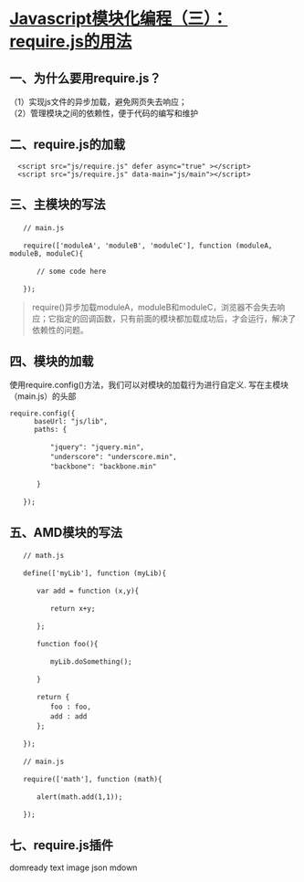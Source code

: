 # [Javascript模块化编程（三）：require.js的用法](http://www.ruanyifeng.com/blog/2012/11/require_js.html)
## 一、为什么要用require.js？
（1）实现js文件的异步加载，避免网页失去响应；  
（2）管理模块之间的依赖性，便于代码的编写和维护

## 二、require.js的加载
```
  <script src="js/require.js" defer async="true" ></script>
  <script src="js/require.js" data-main="js/main"></script>
```
## 三、主模块的写法
```
　　// main.js

　　require(['moduleA', 'moduleB', 'moduleC'], function (moduleA, moduleB, moduleC){

　　　　// some code here

　　});
```
> require()异步加载moduleA，moduleB和moduleC，浏览器不会失去响应；它指定的回调函数，只有前面的模块都加载成功后，才会运行，解决了依赖性的问题。

## 四、模块的加载
使用require.config()方法，我们可以对模块的加载行为进行自定义. 写在主模块（main.js）的头部
```
require.config({
      baseUrl: "js/lib",
      paths: {

　　　　　　"jquery": "jquery.min",
　　　　　　"underscore": "underscore.min",
　　　　　　"backbone": "backbone.min"

　　　　}

　　});
```

## 五、AMD模块的写法
```
　　// math.js

　　define(['myLib'], function (myLib){

　　　　var add = function (x,y){

　　　　　　return x+y;

　　　　};
    
　　　　function foo(){

　　　　　　myLib.doSomething();

　　　　}

　　　　return {
　　　　　　foo : foo,
　　　　　　add : add
　　　　};

　　});
  ```
  ```
  　　// main.js

　　require(['math'], function (math){

　　　　alert(math.add(1,1));

　　});
  ```
  
  ## 七、require.js插件
  domready text image json mdown
